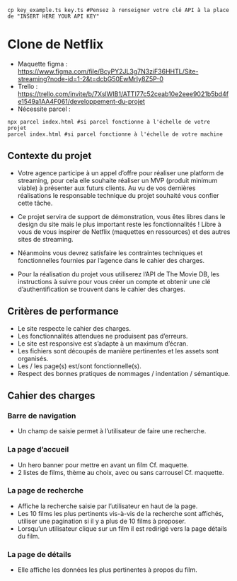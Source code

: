 ```shell
cp key_example.ts key.ts #Pensez à renseigner votre clé API à la place de "INSERT HERE YOUR API KEY"
```

# Clone de Netflix

- Maquette figma : https://www.figma.com/file/BcyPY2JL3g7N3ziF36HHTL/Site-streaming?node-id=1-2&t=dcbG50EwMrIy8Z5P-0
- Trello : https://trello.com/invite/b/7XslWIB1/ATTI77c52ceab10e2eee9021b5bd4fe1549a1AA4F061/developpement-du-projet
- Nécessite parcel :

```shell
npx parcel index.html #si parcel fonctionne à l'échelle de votre projet
parcel index.html #si parcel fonctionne à l'échelle de votre machine
```

## Contexte du projet

- Votre agence participe à un appel d’offre pour réaliser une platform de streaming, pour cela elle souhaite réaliser un MVP (produit minimum viable) à présenter aux futurs clients. Au vu de vos dernières réalisations le responsable technique du projet souhaité vous confier cette tâche.

- ​Ce projet servira de support de démonstration, vous êtes libres dans le design du site mais le plus important reste les fonctionnalités ! Libre à vous de vous inspirer de Netflix (maquettes en ressources) et des autres sites de streaming.

- Néanmoins vous devrez satisfaire les contraintes techniques et fonctionnelles fournies par l’agence dans le cahier des charges.​

- Pour la réalisation du projet vous utiliserez l’API de The Movie DB, les instructions à suivre pour vous créer un compte et obtenir une clé d’authentification se trouvent dans le cahier des charges.

## Critères de performance

- Le site respecte le cahier des charges.
- Les fonctionnalités attendues ne produisent pas d’erreurs.
- Le site est responsive est s’adapte à un maximum d’écran.
- Les fichiers sont découpés de manière pertinentes et les assets sont organisés.
- Les / les page(s) est/sont fonctionnelle(s).
- Respect des bonnes pratiques de nommages / indentation / sémantique.

## Cahier des charges

### Barre de navigation

- Un champ de saisie permet à l’utilisateur de faire une recherche.

### La page d’accueil

- Un hero banner pour mettre en avant un film Cf. maquette.
- 2 listes de films, thème au choix, avec ou sans carrousel Cf. maquette.

### La page de recherche

- Affiche la recherche saisie par l’utilisateur en haut de la page.
- Les 10 films les plus pertinents vis-à-vis de la recherche sont affichés, utiliser une pagination si il y a plus de 10 films à proposer.
- Lorsqu’un utilisateur clique sur un film il est redirigé vers la page détails du film.

### La page de détails

- Elle affiche les données les plus pertinentes à propos du film.
